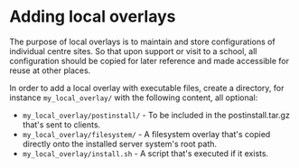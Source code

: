 # Adding local overlays

The purpose of local overlays is to maintain and store configurations of
individual centre sites. So that upon support or visit to a school, all
configuration should be copied for later reference and made accessible for
reuse at other places.

In order to add a local overlay with executable files, create a directory,
for instance `my_local_overlay/` with the following content, all optional:

 - `my_local_overlay/postinstall/` - To be included in the postinstall.tar.gz
   that's sent to clients.
 - `my_local_overlay/filesystem/` - A filesystem overlay that's copied directly
   onto the installed server system's root path.
 - `my_local_overlay/install.sh` - A script that's executed if it exists.
